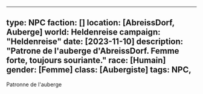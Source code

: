 
--- 
type: NPC 
faction: [] 
location: [AbreissDorf, Auberge] 
world: Heldenreise 
campaign: "Heldenreise" 
date: [2023-11-10] 
description: "Patrone de l'auberge d'AbreissDorf. Femme forte, toujours souriante." 
race: [Humain] 
gender: [Femme] 
class: [Aubergiste] 
tags: NPC, 
---

Patronne de l'auberge


